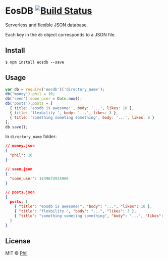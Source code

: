 # EosDB [![Build Status](https://travis-ci.org/CreaturePhil/eosdb.svg?branch=master)](https://travis-ci.org/CreaturePhil/eosdb)

Serverless and flexible JSON database.

Each key in the `db` object corresponds to a JSON file.

## Install

```
$ npm install eosdb --save
```

## Usage

```js
var db = require('eosdb')('directory_name');
db('money').phil = 10;
db('seen').some_user = Date.now();
db('posts').posts = [
  { title: 'eosdb is awesome!', body: '...', likes: 10 },
  { title: 'flexbility ', body: '...', likes: 3 },
  { title: 'something someting something', body: '...', likes: 8 }
];
db.save();
```

In `directory_name` folder:

```json
// money.json
{
  "phil": 10
}

// seen.json
{
  "some_user": 1439674925906
}

// posts.json
{
  posts: [
    { "title": "eosdb is awesome!", "body": "...", "likes": 10 },
    { "title": "flexbility ", "body": "...", "likes": 3 },
    { "title": "something someting something", "body": "...", "likes": 8 }
  ]
}
```

## License

MIT © [Phil](http://creaturephil.github.io)

